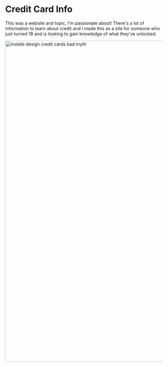 # Credit Card Info

This was a website and topic, I'm passionate about! There's a lot of information to learn about credit and I made this as a site for someone who just turned 18 and is looking to gain knowledge of what they've unlocked.

<img width="1012" height="1024" alt="mobile design credit cards bad myth" src="https://github.com/user-attachments/assets/78eb90f4-3a08-4bbe-8b9f-81b923e48d12" />


